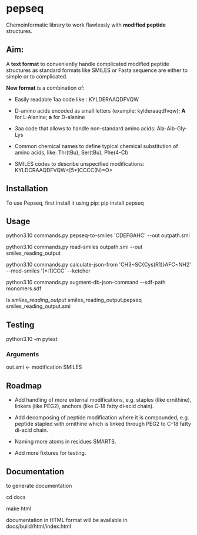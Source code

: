 # pepseq
Chemoinformatic library to work flawlessly with **modified peptide** structures.

## Aim:
A **text format** to conveniently handle complicated modified peptide structures as standard formats like SMILES or Fasta sequence are either to simple or to complicated.

**New format** is a combination of:

- Easily readable 1aa code like : 
KYLDERAAQDFVQW

- D-amino acids encoded as small letters (example: kylderaaqdfvqw); **A** for L-Alanine; **a** for D-alanine 

- 3aa code that allows to handle non-standard amino acids: 
Ala-Aib-Gly-Lys

- Common chemical names to define typical chemical substitution of amino acids, like: 
Thr(tBu), Ser(tBu), Phe(4-Cl)

- SMILES codes to describe unspecified modifications: 
KYLDCRAAQDFVQW<[5*]CCCC(N)=O>

## Installation
To use Pepseq, first install it using pip:
pip install pepseq

## Usage

python3.10 commands.py  pepseq-to-smiles 'CDEFGAHC' --out outpath.smi

python3.10 commands.py read-smiles outpath.smi --out smiles_reading_output

python3.10 commands.py  calculate-json-from  'CH3~SC{Cys(R1)}AFC~NH2' --mod-smiles '[*:1]CCC' --ketcher

python3.10 commands.py augment-db-json-command --sdf-path monomers.sdf

ls *smiles_reading_output*
smiles_reading_output.pepseq  smiles_reading_output.smi
## Testing

python3.10 -m pytest

### Arguments
out.smi <- modification SMILES


## Roadmap
- Add handling of more external modifications, e.g. staples (like ornithine), linkers (like PEG2), anchors (like C‐18 fatty di‐acid chain).
- Add decomposing of peptide modification where it is compounded, e.g. peptide stapled with ornithine which is linked through PEG2 to
C-18 fatty di-acid chain.

- Naming more atoms in residues SMARTS.

- Add more fixtures for testing.
## Documentation

to generate documentation

cd docs

make html

documentation in HTML format will be available in docs/build/html/index.html
